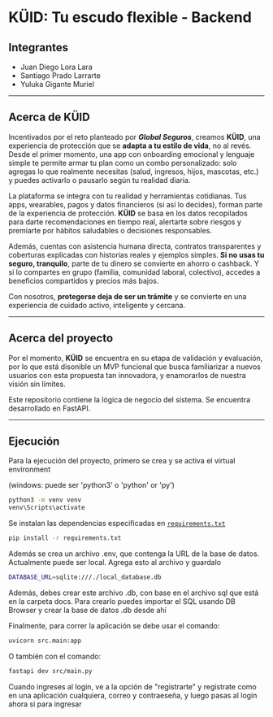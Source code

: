 # KÜID: Tu escudo flexible - Backend

## Integrantes

- Juan Diego Lora Lara
- Santiago Prado Larrarte
- Yuluka Gigante Muriel

---

## Acerca de KÜID

Incentivados por el reto planteado por **_Global Seguros_**, creamos **KÜID**, una experiencia de protección que se **adapta a tu estilo de vida**, no al revés. Desde el primer momento, una app con onboarding emocional y lenguaje simple te permite armar tu plan como un combo personalizado: solo agregas lo que realmente necesitas (salud, ingresos, hijos, mascotas, etc.) y puedes activarlo o pausarlo según tu realidad diaria. 

La plataforma se integra con tu realidad y herramientas cotidianas. Tus apps, wearables, pagos y datos financieros (si así lo decides), forman parte de la experiencia de protección. **KÜID** se basa en los datos recopilados para darte recomendaciones en tiempo real, alertarte sobre riesgos y premiarte por hábitos saludables o decisiones responsables.

Además, cuentas con asistencia humana directa, contratos transparentes y coberturas explicadas con historias reales y ejemplos simples. **Si no usas tu seguro, tranquilo**, parte de tu dinero se convierte en ahorro o cashback. Y si lo compartes en grupo (familia, comunidad laboral, colectivo), accedes a beneficios compartidos y precios más bajos.

Con nosotros, **protegerse deja de ser un trámite** y se convierte en una experiencia de cuidado activo, inteligente y cercana.

---

## Acerca del proyecto

Por el momento, **KÜID** se encuentra en su etapa de validación y evaluación, por lo que está disonible un MVP funcional que busca familiarizar a nuevos usuarios con esta propuesta tan innovadora, y enamorarlos de nuestra visión sin límites.

Este repositorio contiene la lógica de negocio del sistema. Se encuentra desarrollado en FastAPI.

--- 

## Ejecución

Para la ejecución del proyecto, primero se crea y se activa el virtual environment

(windows: puede ser 'python3' o 'python' or 'py') 

```bash
python3 -m venv venv
venv\Scripts\activate
```

Se instalan las dependencias especificadas en [`requirements.txt`](requirements.txt) 

```bash
pip install -r requirements.txt
```

Además se crea un archivo .env, que contenga la URL de la base de datos. Actualmente puede ser local. Agrega esto al archivo y guardalo 

```bash
DATABASE_URL=sqlite:///./local_database.db
```

Además, debes crear este archivo .db, con base en el archivo sql que está en la carpeta docs. Para crearlo puedes importar el SQL usando DB Browser y crear la base de datos .db desde ahí

Finalmente, para correr la aplicación se debe usar el comando:

```bash
uvicorn src.main:app
```

O también con el comando:

```bash
fastapi dev src/main.py
```

Cuando ingreses al login, ve a la opción de "registrarte" y registrate como en una aplicación cualquiera, correo y contraeseña, y luego pasas al login ahora si para ingresar